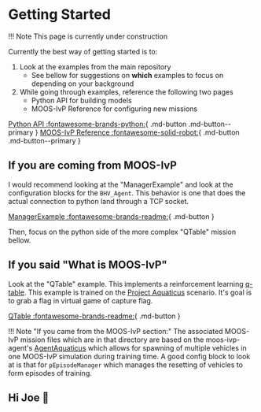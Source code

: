 # Getting Started

!!! Note
    This  page is currently under construction 

Currently the best way of getting started is to:

1. Look at the examples from the main repository
    - See bellow for suggestions on **which** examples to focus on depending on your background
2. While going through examples, reference the following two pages
    - Python API for building models
    - MOOS-IvP Reference for configuring new missions

[Python API :fontawesome-brands-python:](../python){ .md-button .md-button--primary }
[MOOS-IvP Reference :fontawesome-solid-robot:](../moos_ivp){ .md-button .md-button--primary }

## If you are coming from MOOS-IvP

I would recommend looking at the "ManagerExample" and look at the configuration blocks for the `BHV_Agent`. This behavior is one that does the actual connection to python land through a TCP socket.

[ManagerExample :fontawesome-brands-readme:](https://github.com/CarterFendley/moos-ivp-agent/tree/main/examples/ManagerExample){ .md-button }

Then, focus on the python side of the more complex "QTable" mission bellow.

## If you said "What is MOOS-IvP"

Look at the "QTable" example. This implements a reinforcement learning [q-table](https://en.wikipedia.org/wiki/Q-learning). This example is trained on the [Project Aquaticus](https://oceanai.mit.edu/aquaticus/pmwiki/pmwiki.php?n=Main.HomePage) scenario. It's goal is to grab a flag in virtual game of capture flag. 

[QTable :fontawesome-brands-readme:](https://github.com/CarterFendley/moos-ivp-agent/tree/main/examples/QTable){ .md-button }

!!! Note "If you came from the MOOS-IvP section:"
    The associated MOOS-IvP mission files which are in that directory are based on the moos-ivp-agent's [AgentAquaticus](https://github.com/CarterFendley/moos-ivp-agent/tree/main/missions/AgentAquaticus) which allows for spawning of multiple vehicles in one MOOS-IvP simulation during training time. A good config block to look at is that for `pEpisodeManager` which manages the resetting of vehicles to form episodes of training.

## Hi Joe :wave:

